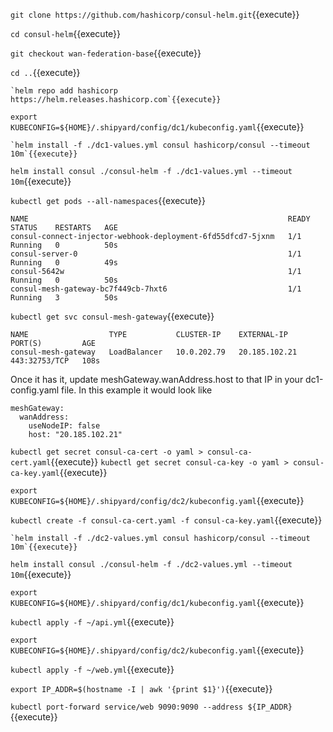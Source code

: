 
`git clone https://github.com/hashicorp/consul-helm.git`{{execute}}

`cd consul-helm`{{execute}}

`git checkout wan-federation-base`{{execute}}

`cd ..`{{execute}}

```
`helm repo add hashicorp https://helm.releases.hashicorp.com`{{execute}}
```

`export KUBECONFIG=${HOME}/.shipyard/config/dc1/kubeconfig.yaml`{{execute}}

```
`helm install -f ./dc1-values.yml consul hashicorp/consul --timeout 10m`{{execute}}
```

`helm install consul ./consul-helm -f ./dc1-values.yml --timeout 10m`{{execute}}


`kubectl get pods --all-namespaces`{{execute}}

```
NAME                                                          READY   STATUS    RESTARTS   AGE
consul-connect-injector-webhook-deployment-6fd55dfcd7-5jxnm   1/1     Running   0          50s
consul-server-0                                               1/1     Running   0          49s
consul-5642w                                                  1/1     Running   0          50s
consul-mesh-gateway-bc7f449cb-7hxt6                           1/1     Running   3          50s
```


`kubectl get svc consul-mesh-gateway`{{execute}}

```
NAME                  TYPE           CLUSTER-IP    EXTERNAL-IP     PORT(S)         AGE
consul-mesh-gateway   LoadBalancer   10.0.202.79   20.185.102.21   443:32753/TCP   108s
```

Once it has it, update meshGateway.wanAddress.host to that IP in your dc1-config.yaml file. In this example it would look like
```
meshGateway:
  wanAddress:
    useNodeIP: false
    host: "20.185.102.21"
```

`kubectl get secret consul-ca-cert -o yaml > consul-ca-cert.yaml`{{execute}}
`kubectl get secret consul-ca-key -o yaml > consul-ca-key.yaml`{{execute}}


`export KUBECONFIG=${HOME}/.shipyard/config/dc2/kubeconfig.yaml`{{execute}}

`kubectl create -f consul-ca-cert.yaml -f consul-ca-key.yaml`{{execute}}

```
`helm install -f ./dc2-values.yml consul hashicorp/consul --timeout 10m`{{execute}}
```

`helm install consul ./consul-helm -f ./dc2-values.yml --timeout 10m`{{execute}}

`export KUBECONFIG=${HOME}/.shipyard/config/dc1/kubeconfig.yaml`{{execute}}

`kubectl apply -f ~/api.yml`{{execute}}


`export KUBECONFIG=${HOME}/.shipyard/config/dc2/kubeconfig.yaml`{{execute}}

`kubectl apply -f ~/web.yml`{{execute}}

`export IP_ADDR=$(hostname -I | awk '{print $1}')`{{execute}}

`kubectl port-forward service/web 9090:9090 --address ${IP_ADDR}`{{execute}}